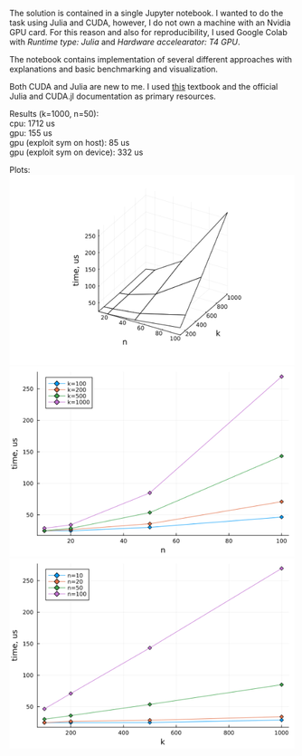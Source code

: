 The solution is contained in a single Jupyter notebook. I wanted to do the task using Julia and CUDA, however, I do not own a machine with an Nvidia GPU card. For this reason and also for reproducibility, I used Google Colab with _Runtime type: Julia_ and _Hardware accelearator: T4 GPU_.

The notebook contains implementation of several different approaches with explanations and basic benchmarking and visualization.

Both CUDA and Julia are new to me. I used [this](https://g.co/kgs/trm6WZe) textbook and the official Julia and CUDA.jl documentation as primary resources.

Results (k=1000, n=50):\
cpu: 1712 us\
gpu: 155 us\
gpu (exploit sym on host): 85 us\
gpu (exploit sym on device): 332 us

Plots:\
![Time of n and k plot](time_of_nk.png)\
![Time of n plot](time_of_n.png)\
![Time of k plot](time_of_k.png)
